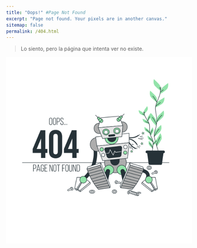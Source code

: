 ```yaml
---
title: "Oops!" #Page Not Found
excerpt: "Page not found. Your pixels are in another canvas."
sitemap: false
permalink: /404.html
---
```

>Lo siento, pero la página que intenta ver no existe.

![404-Page not found](/assets/images/oops_robot_404.png "Page not found")
